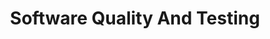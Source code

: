 ---
layout: page
title: Software Quality And Testing
description: Unit testing basics
img: assets/img/sqat.png
importance: 1
category: work
related_publications: true
---